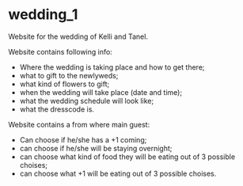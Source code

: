 # wedding_1
Website for the wedding of Kelli and Tanel.

Website contains following info:
* Where the wedding is taking place and how to get there;
* what to gift to the newlyweds;
* what kind of flowers to gift;
* when the wedding will take place (date and time);
* what the wedding schedule will look like;
* what the dresscode is.

Website contains a from where main guest:
* Can choose if he/she has a +1 coming;
* can choose if he/she will be staying overnight;
* can choose what kind of food they  will be eating out of 3 possible choises;
* can choose what +1 will be eating out of 3 possible choises.
